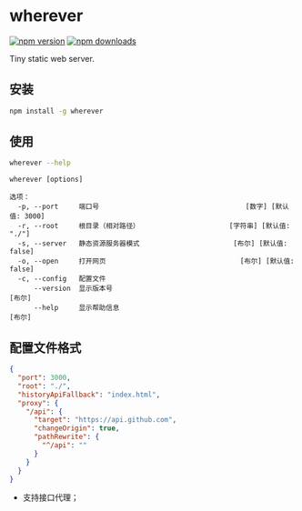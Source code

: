 # wherever


[![npm version](https://badge.fury.io/js/wherever.svg)](https://badge.fury.io/js/wherever)
[![npm downloads](https://img.shields.io/npm/dm/wherever.svg?style=flat-square)](http://npm-stat.com/charts.html?package=wherever)

Tiny static web server.

## 安装

```bash
npm install -g wherever
```

## 使用

```bash
wherever --help
```

```text
wherever [options]

选项：
  -p, --port     端口号                                    [数字] [默认值: 3000]
  -r, --root     根目录（相对路径）                      [字符串] [默认值: "./"]
  -s, --server   静态资源服务器模式                       [布尔] [默认值: false]
  -o, --open     打开网页                                 [布尔] [默认值: false]
  -c, --config   配置文件
      --version  显示版本号                                               [布尔]
      --help     显示帮助信息                                             [布尔]
```

## 配置文件格式

```json
{
  "port": 3000,
  "root": "./",
  "historyApiFallback": "index.html",
  "proxy": {
    "/api": {
      "target": "https://api.github.com",
      "changeOrigin": true,
      "pathRewrite": {
        "^/api": ""
      }
    }
  }
}
```

+ 支持接口代理；
